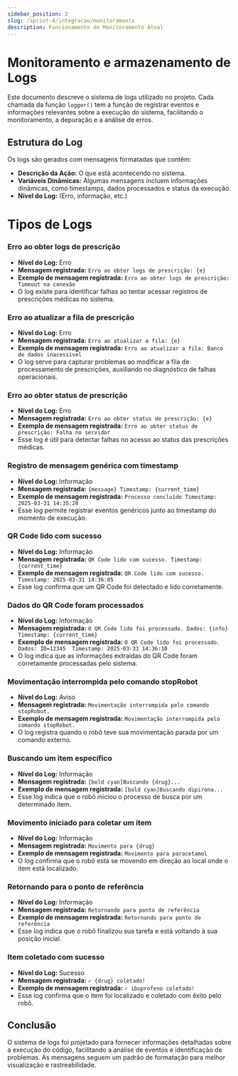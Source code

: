 ```yaml
---
sidebar_position: 3
slug: /sprint-4/integracao/monitoramento
description: Funcionamento do Monitoramento Atual
---
```


# Monitoramento e armazenamento de Logs
Este documento descreve o sistema de logs utilizado no projeto. Cada chamada da função `logger()` tem a função de registrar eventos e informações relevantes sobre a execução do sistema, facilitando o monitoramento, a depuração e a análise de erros.

## Estrutura do Log
Os logs são gerados com mensagens formatadas que contêm:
- **Descrição da Ação:** O que está acontecendo no sistema.
- **Variáveis Dinâmicas:** Algumas mensagens incluem informações dinâmicas, como timestamps, dados processados e status da execução.
- **Nível do Log:** (Erro, informação, etc.)

# Tipos de Logs

### **Erro ao obter logs de prescrição**
- **Nível do Log:** Erro
- **Mensagem registrada:** `Erro ao obter logs de prescrição: {e}`
- **Exemplo de mensagem registrada:** `Erro ao obter logs de prescrição: Timeout na conexão`
- O log existe para identificar falhas ao tentar acessar registros de prescrições médicas no sistema.

### **Erro ao atualizar a fila de prescrição**
- **Nível do Log:** Erro
- **Mensagem registrada:** `Erro ao atualizar a fila: {e}`
- **Exemplo de mensagem registrada:** `Erro ao atualizar a fila: Banco de dados inacessível`
- O log serve para capturar problemas ao modificar a fila de processamento de prescrições, auxiliando no diagnóstico de falhas operacionais.

### **Erro ao obter status de prescrição**
- **Nível do Log:** Erro
- **Mensagem registrada:** `Erro ao obter status de prescrição: {e}`
- **Exemplo de mensagem registrada:** `Erro ao obter status de prescrição: Falha no servidor`
- Esse log é útil para detectar falhas no acesso ao status das prescrições médicas.

### **Registro de mensagem genérica com timestamp**
- **Nível do Log:** Informação
- **Mensagem registrada:** `{message} Timestamp: {current_time}`
- **Exemplo de mensagem registrada:** `Processo concluído Timestamp: 2025-03-31 14:35:20`
- Esse log permite registrar eventos genéricos junto ao timestamp do momento de execução.

### **QR Code lido com sucesso**
- **Nível do Log:** Informação
- **Mensagem registrada:** `QR Code lido com sucesso. Timestamp: {current_time}`
- **Exemplo de mensagem registrada:** `QR Code lido com sucesso. Timestamp: 2025-03-31 14:36:05`
- Esse log confirma que um QR Code foi detectado e lido corretamente.

### **Dados do QR Code foram processados**
- **Nível do Log:** Informação
- **Mensagem registrada:** `O QR Code lido foi processado. Dados: {info}  Timestamp: {current_time}`
- **Exemplo de mensagem registrada:** `O QR Code lido foi processado. Dados: ID=12345  Timestamp: 2025-03-31 14:36:10`
- O log indica que as informações extraídas do QR Code foram corretamente processadas pelo sistema.

### **Movimentação interrompida pelo comando stopRobot**
- **Nível do Log:** Aviso
- **Mensagem registrada:** `Movimentação interrompida pelo comando stopRobot.`
- **Exemplo de mensagem registrada:** `Movimentação interrompida pelo comando stopRobot.`
- O log registra quando o robô teve sua movimentação parada por um comando externo.

### **Buscando um item específico**
- **Nível do Log:** Informação
- **Mensagem registrada:** `[bold cyan]Buscando {drug}...`
- **Exemplo de mensagem registrada:** `[bold cyan]Buscando dipirona...`
- Esse log indica que o robô iniciou o processo de busca por um determinado item.

### **Movimento iniciado para coletar um item**
- **Nível do Log:** Informação
- **Mensagem registrada:** `Movimento para {drug}`
- **Exemplo de mensagem registrada:** `Movimento para paracetamol`
- O log confirma que o robô está se movendo em direção ao local onde o item está localizado.

### **Retornando para o ponto de referência**
- **Nível do Log:** Informação
- **Mensagem registrada:** `Retornando para ponto de referência`
- **Exemplo de mensagem registrada:** `Retornando para ponto de referência`
- Esse log indica que o robô finalizou sua tarefa e está voltando à sua posição inicial.

### **Item coletado com sucesso**
- **Nível do Log:** Sucesso
- **Mensagem registrada:** `✓ {drug} coletado!`
- **Exemplo de mensagem registrada:** `✓ ibuprofeno coletado!`
- Esse log confirma que o item foi localizado e coletado com êxito pelo robô.

## Conclusão

O sistema de logs foi projetado para fornecer informações detalhadas sobre a execução do código, facilitando a análise de eventos e identificação de problemas. As mensagens seguem um padrão de formatação para melhor visualização e rastreabilidade.
